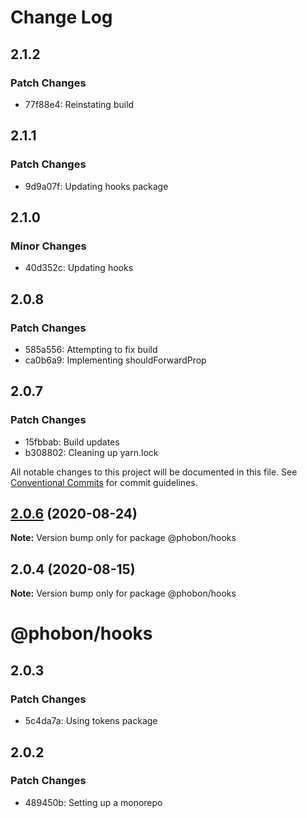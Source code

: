 # Change Log

## 2.1.2

### Patch Changes

- 77f88e4: Reinstating build

## 2.1.1

### Patch Changes

- 9d9a07f: Updating hooks package

## 2.1.0

### Minor Changes

- 40d352c: Updating hooks

## 2.0.8

### Patch Changes

- 585a556: Attempting to fix build
- ca0b6a9: Implementing shouldForwardProp

## 2.0.7

### Patch Changes

- 15fbbab: Build updates
- b308802: Cleaning up yarn.lock

All notable changes to this project will be documented in this file.
See [Conventional Commits](https://conventionalcommits.org) for commit guidelines.

## [2.0.6](https://github.com/phobon/hooks/compare/@phobon/hooks@2.0.4...@phobon/hooks@2.0.6) (2020-08-24)

**Note:** Version bump only for package @phobon/hooks

## 2.0.4 (2020-08-15)

**Note:** Version bump only for package @phobon/hooks

# @phobon/hooks

## 2.0.3

### Patch Changes

- 5c4da7a: Using tokens package

## 2.0.2

### Patch Changes

- 489450b: Setting up a monorepo
